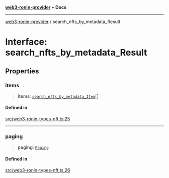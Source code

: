 [**web3-ronin-provider**](../README.md) • **Docs**

***

[web3-ronin-provider](../globals.md) / search\_nfts\_by\_metadata\_Result

# Interface: search\_nfts\_by\_metadata\_Result

## Properties

### items

> **items**: [`search_nfts_by_metadata_Item`](search_nfts_by_metadata_Item.md)[]

#### Defined in

[src/web3-ronin-types-nft.ts:25](https://github.com/chuacw/web3-ronin-provider/blob/8f8ec8edfaa82f0741161cc9ab238177f2999ade/src/web3-ronin-types-nft.ts#L25)

***

### paging

> **paging**: [`Paging`](Paging.md)

#### Defined in

[src/web3-ronin-types-nft.ts:26](https://github.com/chuacw/web3-ronin-provider/blob/8f8ec8edfaa82f0741161cc9ab238177f2999ade/src/web3-ronin-types-nft.ts#L26)
